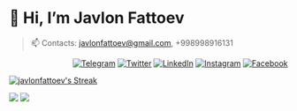 

# 👋 Hi, I’m Javlon Fattoev
> 📫 Contacts: javlonfattoev@gmail.com, +998998916131


<p align="end">
<a href="https://t.me/javlonfattoev"><img alt="Telegram" src="https://img.shields.io/badge/telegram-gray?style=flat-square&logo=telegram"></a>
<a href="https://twitter.com/javlon_fattoev" target="blank"><img alt="Twitter" src="https://img.shields.io/badge/twitter-gray?style=flat-square&logo=twitter"/></a> 
<a href="https://www.linkedin.com/in/javlonfattoev/"><img alt="LinkedIn" src="https://img.shields.io/badge/LinkedIn-gray?style=flat-square&logo=linkedin"></a>
<a href="https://instagram.com/javlon.fattoev"><img alt="Instagram" src="https://img.shields.io/badge/instagram-gray?style=flat-square&logo=instagram"></a>
<a href="https://facebook.com/javlonbek.fattoev"><img alt="Facebook" src="https://img.shields.io/badge/facebook-gray?style=flat-square&logo=facebook"></a>
</p>



[![javlonfattoev's Streak](https://github-readme-streak-stats.herokuapp.com?user=javlonfattoev&theme=dark&date_format=M%20j%5B%2C%20Y%5D&border=FFFFFF&ring=3722DD)](https://git.io/streak-stats)

[![](https://komarev.com/ghpvc/?username=javlonfattoev&color=orange&label=Profile%20Views)](https://github.com/javlonfattoev/javlonfattoev)
[![](https://img.shields.io/github/followers/javlonfattoev?label=GitHub%20Followers)](https://github.com/javlonfattoev)
